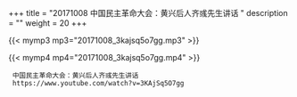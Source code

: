 +++
title = "20171008  中国民主革命大会：黄兴后人齐彧先生讲话 "
description = ""
weight = 20
+++

{{< mymp3 mp3="20171008_3kajsq5o7gg.mp3" >}}

{{< mymp4 mp4="20171008_3kajsq5o7gg.mp4" >}}

     
     中国民主革命大会：黄兴后人齐彧先生讲话 
     https://www.youtube.com/watch?v=3KAjSq5O7gg 

